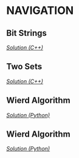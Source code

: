 # NAVIGATION

**Bit Strings**
---

*[Solution (C++)](https://github.com/1gne0u5/Learning-Resources/blob/master/Competitive%20Programming/Solutions/CSES/Introductory%20Problems/bitStrings.cpp)*

**Two Sets**
---

*[Solution (C++)](https://github.com/1gne0u5/Learning-Resources/blob/master/Competitive%20Programming/Solutions/CSES/Introductory%20Problems/twoSets.cpp)*

**Wierd Algorithm**
---

*[Solution (Python)](https://github.com/1gne0u5/Learning-Resources/blob/master/Competitive%20Programming/Solutions/CSES/Introductory%20Problems/weirdAlgorithm.py)*

**Wierd Algorithm**
---

*[Solution (Python)](https://github.com/1gne0u5/Learning-Resources/blob/master/Competitive%20Programming/Solutions/CSES/Introductory%20Problems/coinPiles.cpp)*
